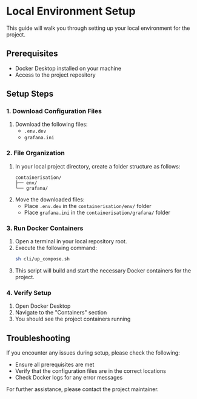 # Local Environment Setup

This guide will walk you through setting up your local environment for the project.

## Prerequisites

- Docker Desktop installed on your machine
- Access to the project repository

## Setup Steps

### 1. Download Configuration Files

1. Download the following files:
   - `.env.dev`
   - `grafana.ini`

### 2. File Organization

1. In your local project directory, create a folder structure as follows:
   ```
   containerisation/
   ├── env/
   └── grafana/
   ```
2. Move the downloaded files:
   - Place `.env.dev` in the `containerisation/env/` folder
   - Place `grafana.ini` in the `containerisation/grafana/` folder

### 3. Run Docker Containers

1. Open a terminal in your local repository root.
2. Execute the following command:
   ```bash
   sh cli/up_compose.sh
   ```
3. This script will build and start the necessary Docker containers for the project.

### 4. Verify Setup

1. Open Docker Desktop
2. Navigate to the "Containers" section
3. You should see the project containers running

## Troubleshooting

If you encounter any issues during setup, please check the following:
- Ensure all prerequisites are met
- Verify that the configuration files are in the correct locations
- Check Docker logs for any error messages

For further assistance, please contact the project maintainer.
